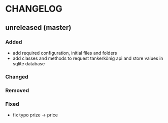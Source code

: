 # CHANGELOG

## unreleased (master)

### Added
- add required configuration, initial files and folders
- add classes and methods to request tankerkönig api and store values in sqlite database

### Changed


### Removed


### Fixed
- fix typo prize -> price
